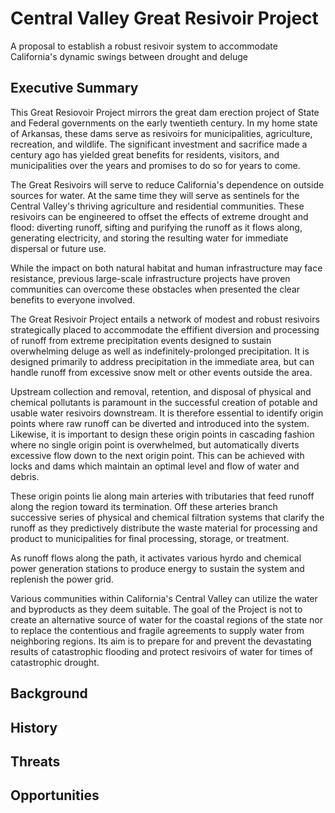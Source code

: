 # Central Valley Great Resivoir Project

 A proposal to establish a robust resivoir system to accommodate California's dynamic swings between drought and deluge

## Executive Summary

This Great Resiovoir Project mirrors the great dam erection project of State and Federal governments on the early twentieth century. In my home state of Arkansas, these dams serve as resivoirs for municipalities, agriculture, recreation, and wildlife. The significant investment and sacrifice made a century ago has yielded great benefits for residents, visitors, and municipalities over the years and promises to do so for years to come.

The Great Resivoirs will serve to reduce California's dependence on outside sources for water. At the same time they will serve as sentinels for the Central Valley's thriving agriculture and residential communities. These resivoirs can be engineered to offset the effects of extreme drought and flood: diverting runoff, sifting and purifying the runoff as it flows along, generating electricity, and storing the resulting water for immediate dispersal or future use.

While the impact on both natural habitat and human infrastructure may face resistance, previous large-scale infrastructure projects have proven communities can overcome these obstacles when presented the clear benefits to everyone involved.

The Great Resivoir Project entails a network of modest and robust resivoirs strategically placed to accommodate the effifient diversion and processing of runoff from extreme precipitation events designed to sustain overwhelming deluge as well as indefinitely-prolonged precipitation. It is designed primarily to address precipitation in the immediate area, but can handle runoff from excessive snow melt or other events outside the area.

Upstream collection and removal, retention, and disposal of physical and chemical pollutants is paramount in the successful creation of potable and usable water resivoirs downstream. It is therefore essential to identify origin points where raw runoff can be diverted and introduced into the system. Likewise, it is important to design these origin points in cascading fashion where no single origin point is overwhelmed, but automatically diverts excessive flow down to the next origin point. This can be achieved with locks and dams which maintain an optimal level and flow of water and debris.

These origin points lie along main arteries with tributaries that feed runoff along the region toward its termination. Off these arteries branch successive series of physical and chemical filtration systems that clarify the runoff as they predictively distribute the waste material for processing and product to municipalities for final processing, storage, or treatment.

As runoff flows along the path, it activates various hyrdo and chemical power generation stations to produce energy to sustain the system and replenish the power grid.

Various communities within California's Central Valley can utilize the water and byproducts as they deem suitable. The goal of the Project is not to create an alternative source of water for the coastal regions of the state nor to replace the contentious and fragile agreements to supply water from neighboring regions. Its aim is to prepare for and prevent the devastating results of catastrophic flooding and protect resivoirs of water for times of catastrophic drought.

## Background

## History

## Threats

## Opportunities
